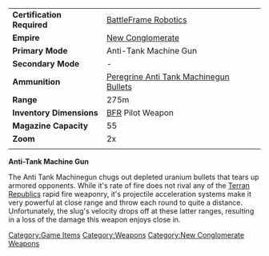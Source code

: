 |                            |                                                                                     |
| -------------------------- | ----------------------------------------------------------------------------------- |
| **Certification Required** | [BattleFrame Robotics](BattleFrame_Robotics.md)                                     |
| **Empire**                 | [New Conglomerate](New_Conglomerate.md)                                             |
| **Primary Mode**           | Anti-Tank Machine Gun                                                               |
| **Secondary Mode**         | \-                                                                                  |
| **Ammunition**             | [Peregrine Anti Tank Machinegun Bullets](Peregrine_Anti_Tank_Machinegun_Bullets.md) |
| **Range**                  | 275m                                                                                |
| **Inventory Dimensions**   | [BFR](BattleFrame_Robotics.md) Pilot Weapon                                         |
| **Magazine Capacity**      | 55                                                                                  |
| **Zoom**                   | 2x                                                                                  |
|                            |                                                                                     |

**Anti-Tank Machine Gun**

The Anti Tank Machinegun chugs out depleted uranium bullets that tears
up armored opponents. While it's rate of fire does not rival any of the
[Terran Republics](Terran_Republic.md) rapid fire weaponry, it's
projectile acceleration systems make it very powerful at close range and
throw each round to quite a distance. Unfortunately, the slug's velocity
drops off at these latter ranges, resulting in a loss of the damage this
weapon enjoys close in.

[Category:Game Items](Category:Game_Items.md)
[Category:Weapons](Category:Weapons.md) [Category:New
Conglomerate Weapons](Category:New_Conglomerate_Weapons.md)
